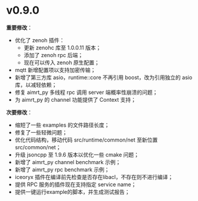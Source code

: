 # v0.9.0


**重要修改**：
- 优化了 zenoh 插件：
  - 更新 zenohc 库至 1.0.0.11 版本；
  - 添加了 zenoh rpc 后端；
  - 现在可以传入 zenoh 原生配置；
- mqtt 新增配置项以支持加密传输；
- 新增了第三方库 asio，runtime::core 不再引用 boost，改为引用独立的 asio 库，以减轻依赖；
- 修复 aimrt_py 多线程 rpc 调用 server 端概率性崩溃的问题；
- 为 aimrt_py 的 channel 功能提供了 Context 支持；

**次要修改**：
- 缩短了一些 examples 的文件路径长度；
- 修复了一些轻微问题；
- 优化代码结构，移动代码 src/runtime/common/net 至新位置 src/common/net；
- 升级 jsoncpp 至 1.9.6 版本以优化一些 cmake 问题；
- 新增了 aimrt_py channel benchmark 示例；
- 新增了 aimrt_py rpc benchmark 示例；
- iceoryx 插件在编译前先检查是否存在libacl，不存在则不进行编译；
- 提供 RPC 服务的插件现在支持指定 service name；
- 提供一键运行example的脚本，并生成测试报告；
